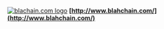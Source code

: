
[![blachain.com logo](http://www.blahchain.com/_images/logo.svg)](http://www.blahchain.com/)
**[http://www.blahchain.com/](http://www.blahchain.com/)**
